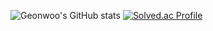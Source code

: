 ![Geonwoo's GitHub stats](https://github-readme-stats.vercel.app/api?username=larcenous&show_icons=true&hide_rank=true&theme=flag-india)
[![Solved.ac Profile](http://mazassumnida.wtf/api/v2/generate_badge?boj=shin0621)](https://solved.ac/shin0621/)

<!--
**larcenous/larcenous** is a ✨ _special_ ✨ repository because its `README.md` (this file) appears on your GitHub profile.

Here are some ideas to get you started:

- 🔭 I’m currently working on ...
- 🌱 I’m currently learning ...
- 👯 I’m looking to collaborate on ...
- 🤔 I’m looking for help with ...
- 💬 Ask me about ...
- 📫 How to reach me: ...
- 😄 Pronouns: ...
- ⚡ Fun fact: ...
-->
